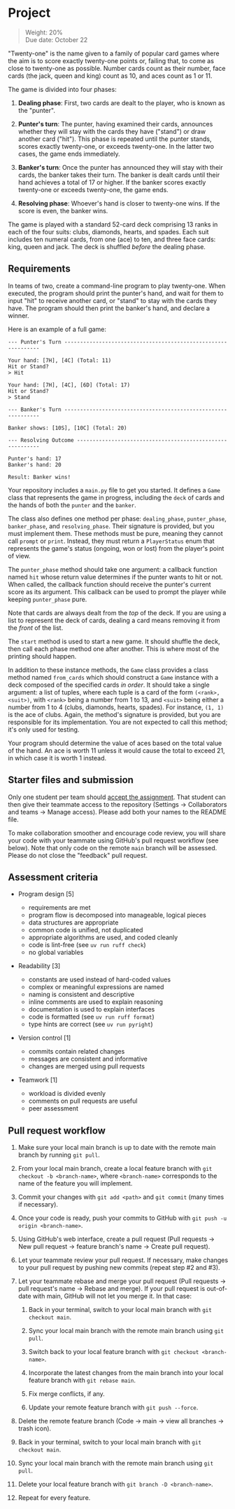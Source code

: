 # Project

> Weight: 20%\
> Due date: October 22

"Twenty-one" is the name given to a family of popular card games where
the aim is to score exactly twenty-one points or, failing that, to come
as close to twenty-one as possible. Number cards count as their number,
face cards (the jack, queen and king) count as 10, and aces count as 1
or 11.

The game is divided into four phases:

1. **Dealing phase**: First, two cards are dealt to the player, who is
   known as the "punter".

2. **Punter's turn**: The punter, having examined their cards, announces
   whether they will stay with the cards they have ("stand") or draw
   another card ("hit"). This phase is repeated until the punter stands,
   scores exactly twenty-one, or exceeds twenty-one. In the latter two
   cases, the game ends immediately.

3. **Banker's turn**: Once the punter has announced they will stay with
   their cards, the banker takes their turn. The banker is dealt cards
   until their hand achieves a total of 17 or higher. If the banker
   scores exactly twenty-one or exceeds twenty-one, the game ends.

4. **Resolving phase**: Whoever's hand is closer to twenty-one wins. If
   the score is even, the banker wins.

The game is played with a standard 52-card deck comprising 13 ranks in
each of the four suits: clubs, diamonds, hearts, and spades. Each suit
includes ten numeral cards, from one (ace) to ten, and three face cards:
king, queen and jack. The deck is shuffled _before_ the dealing phase.

## Requirements

In teams of two, create a command-line program to play twenty-one. When
executed, the program should print the punter's hand, and wait for them
to input "hit" to receive another card, or "stand" to stay with the
cards they have. The program should then print the banker's hand, and
declare a winner.

Here is an example of a full game:

```
--- Punter's Turn --------------------------------------------------------------

Your hand: [7H], [4C] (Total: 11)
Hit or Stand?
> Hit

Your hand: [7H], [4C], [6D] (Total: 17)
Hit or Stand?
> Stand

--- Banker's Turn --------------------------------------------------------------

Banker shows: [10S], [10C] (Total: 20)

--- Resolving Outcome ----------------------------------------------------------

Punter's hand: 17
Banker's hand: 20

Result: Banker wins!
```

Your repository includes a `main.py` file to get you started. It defines
a `Game` class that represents the game in progress, including the
`deck` of cards and the hands of both the `punter` and the `banker`.

The class also defines one method per phase: `dealing_phase`,
`punter_phase`, `banker_phase`, and `resolving_phase`. Their signature
is provided, but you must implement them. These methods must be pure,
meaning they cannot call `prompt` or `print`. Instead, they must return
a `PlayerStatus` enum that represents the game's status (ongoing, won or
lost) from the player's point of view.

The `punter_phase` method should take one argument: a callback function
named `hit` whose return value determines if the punter wants to hit or
not. When called, the callback function should receive the punter's
current score as its argument. This callback can be used to prompt the
player while keeping `punter_phase` pure.

Note that cards are always dealt from the _top_ of the deck. If you are
using a list to represent the deck of cards, dealing a card means
removing it from the _front_ of the list.

The `start` method is used to start a new game. It should shuffle the
deck, then call each phase method one after another. This is where most
of the printing should happen.

In addition to these instance methods, the `Game` class provides a class
method named `from_cards` which should construct a `Game` instance with
a deck composed of the specified cards _in order_. It should take a
single argument: a list of tuples, where each tuple is a card of the
form `(<rank>, <suit>)`, with `<rank>` being a number from 1 to 13, and
`<suit>` being either a number from 1 to 4 (clubs, diamonds, hearts,
spades). For instance, `(1, 1)` is the ace of clubs. Again, the method's
signature is provided, but you are responsible for its implementation.
You are not expected to call this method; it's only used for testing.

Your program should determine the value of aces based on the total value
of the hand. An ace is worth 11 unless it would cause the total to
exceed 21, in which case it is worth 1 instead.

## Starter files and submission

Only one student per team should [accept the assignment][Classroom].
That student can then give their teammate access to the repository
(Settings → Collaborators and teams → Manage access). Please add both
your names to the README file.

To make collaboration smoother and encourage code review, you will share
your code with your teammate using GitHub's pull request workflow (see
below). Note that only code on the remote `main` branch will be
assessed. Please do not close the "feedback" pull request.

[Classroom]: https://classroom.github.com/a/I_Vv-YL6

## Assessment criteria

- Program design [5]
  - requirements are met
  - program flow is decomposed into manageable, logical pieces
  - data structures are appropriate
  - common code is unified, not duplicated
  - appropriate algorithms are used, and coded cleanly
  - code is lint-free (see `uv run ruff check`)
  - no global variables

- Readability [3]
  - constants are used instead of hard-coded values
  - complex or meaningful expressions are named
  - naming is consistent and descriptive
  - inline comments are used to explain reasoning
  - documentation is used to explain interfaces
  - code is formatted (see `uv run ruff format`)
  - type hints are correct (see `uv run pyright`)

- Version control [1]
  - commits contain related changes
  - messages are consistent and informative
  - changes are merged using pull requests

- Teamwork [1]
  - workload is divided evenly
  - comments on pull requests are useful
  - peer assessment

## Pull request workflow

1. Make sure your local main branch is up to date with the remote main
   branch by running `git pull`.

2. From your local main branch, create a local feature branch with
   `git checkout -b <branch-name>`, where `<branch-name>` corresponds to
   the name of the feature you will implement.

3. Commit your changes with `git add <path>` and `git commit` (many
   times if necessary).

4. Once your code is ready, push your commits to GitHub with
   `git push -u origin <branch-name>`.

5. Using GitHub's web interface, create a pull request (Pull requests →
   New pull request → feature branch's name → Create pull request).

6. Let your teammate review your pull request. If necessary, make
   changes to your pull request by pushing new commits (repeat step #2
   and #3).

7. Let your teammate rebase and merge your pull request (Pull requests →
   pull request's name → Rebase and merge). If your pull request is
   out-of-date with main, GitHub will not let you merge it. In that
   case:

   1. Back in your terminal, switch to your local main branch with
      `git checkout main`.

   2. Sync your local main branch with the remote main branch using
      `git pull`.

   3. Switch back to your local feature branch with
      `git checkout <branch-name>`.

   4. Incorporate the latest changes from the main branch into your
      local feature branch with `git rebase main`.

   5. Fix merge conflicts, if any.

   6. Update your remote feature branch with `git push --force`.

8. Delete the remote feature branch (Code → main → view all branches →
   trash icon).

9. Back in your terminal, switch to your local main branch with
   `git checkout main`.

10. Sync your local main branch with the remote main branch using
    `git pull`.

11. Delete your local feature branch with `git branch -D <branch-name>`.

12. Repeat for every feature.
